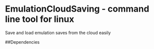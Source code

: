 # EmulationCloudSaving - command line tool for linux
Save and load emulation saves from the cloud easily

##Dependencies

